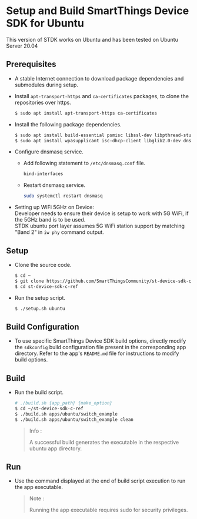 # Setup and Build SmartThings Device SDK for Ubuntu

This version of STDK works on Ubuntu and has been tested on Ubuntu Server 20.04

## Prerequisites

- A stable Internet connection to download package dependencies and submodules during setup.

- Install `apt-transport-https` and `ca-certificates` packages, to clone the repositories over https.
  ```sh
  $ sudo apt install apt-transport-https ca-certificates
  ```

- Install the following package dependencies.
  ```sh
  $ sudo apt install build-essential psmisc libssl-dev libpthread-stubs0-dev
  $ sudo apt install wpasupplicant isc-dhcp-client libglib2.0-dev dnsmasq ntp
  ```

- Configure dnsmasq service.
  - Add following statement to `/etc/dnsmasq.conf` file.
    ```sh
    bind-interfaces
    ```
  - Restart dnsmasq service.
    ```sh
    sudo systemctl restart dnsmasq
    ```

- Setting up WiFi 5GHz on Device:\
  Developer needs to ensure their device is setup to work with 5G WiFi, if the 5GHz band is to be used.\
  STDK ubuntu port layer assumes 5G WiFi station support by matching "Band 2" in `iw phy` command output.

## Setup

- Clone the source code.
  ```sh
  $ cd ~
  $ git clone https://github.com/SmartThingsCommunity/st-device-sdk-c-ref.git
  $ cd st-device-sdk-c-ref
  ```
- Run the setup script.
  ```sh
  $ ./setup.sh ubuntu
  ```

## Build Configuration

- To use specific SmartThings Device SDK build options, directly modify the `sdkconfig` build configuration file present in the corresponding app directory. Refer to the app's `README.md` file for instructions to modify build options.

## Build

- Run the build script.
  ```sh
  # ./build.sh {app_path} {make_option}
  $ cd ~/st-device-sdk-c-ref
  $ ./build.sh apps/ubuntu/switch_example
  $ ./build.sh apps/ubuntu/switch_example clean
  ```

  > Info :
  >
  > A successful build generates the executable in the respective ubuntu app directory.

## Run

- Use the command displayed at the end of build script execution to run the app executable.

  > Note :
  >
  > Running the app executable requires sudo for security privileges.
